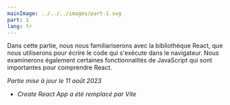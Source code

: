 ```yaml
---
mainImage: ../../../images/part-1.svg
part: 1
lang: fr
---
```


<div class="intro">

Dans cette partie, nous nous familiariserons avec la bibliothèque React, que nous utiliserons pour écrire le code qui s'exécute dans le navigateur. Nous examinerons également certaines fonctionnalités de JavaScript qui sont importantes pour comprendre React.

<i>Partie mise à jour le 11 août 2023</i>
- <i>Create React App a été remplacé par Vite</i>

</div>
